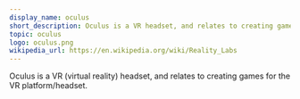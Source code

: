 ```yaml
---
display_name: oculus
short_description: Oculus is a VR headset, and relates to creating games for the platform.
topic: oculus
logo: oculus.png
wikipedia_url: https://en.wikipedia.org/wiki/Reality_Labs
---
```

Oculus is a VR (virtual reality) headset, and relates to creating games for the VR platform/headset.
